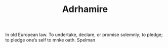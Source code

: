 ---
title: Adrhamire
letter: A
permalink: "/definitions/adrhamire.html"
body: In old European law. To undertake, declare, or promise solemnly; to pledge;
  to pledge one’s self to mnke oath. Spelman
published_at: '2018-07-07'
layout: post
---